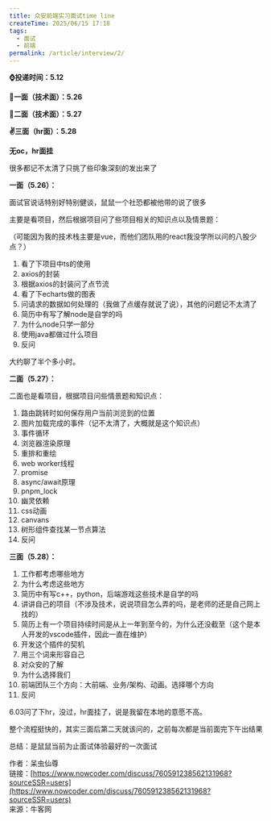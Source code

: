 ```yaml
---
title: 众安前端实习面试time line
createTime: 2025/06/15 17:18
tags:
  - 面试
  - 前端
permalink: /article/interview/2/
---
```

**⌚️投递时间：5.12**

**👋一面（技术面）：5.26**

**🤏二面（技术面）：5.27**

**✌️三面（hr面）：5.28**

**无oc，hr面挂**

很多都记不太清了只挑了些印象深刻的发出来了

**一面（5.26）：**

面试官说话特别好特别健谈，鼠鼠一个社恐都被他带的说了很多

主要是看项目，然后根据项目问了些项目相关的知识点以及情景题：

（可能因为我的技术栈主要是vue，而他们团队用的react我没学所以问的八股少点？）

1. 看了下项目中ts的使用
2. axios的封装
3. 根据axios的封装问了点节流
4. 看了下echarts做的图表
5. 问请求的数据如何处理的（我做了点缓存就说了说），其他的问题记不太清了
6. 简历中有写了解node是自学的吗
7. 为什么node只学一部分
8. 使用java都做过什么项目
9. 反问

大约聊了半个多小时。

**二面（5.27）：**

二面也是看项目，根据项目问些情景题和知识点：

1. 路由跳转时如何保存用户当前浏览到的位置
2. 图片加载完成的事件（记不太清了，大概就是这个知识点）
3. 事件循环
4. 浏览器渲染原理
5. 重排和重绘
6. web worker线程
7. promise
8. async/await原理
9. pnpm_lock
10. 幽灵依赖
11. css动画
12. canvans
13. 树形组件查找某一节点算法
14. 反问

**三面（5.28）：**

1. 工作都考虑哪些地方
2. 为什么考虑这些地方
3. 简历中有写c++，python，后端游戏这些技术是自学的吗
4. 讲讲自己的项目（不涉及技术，说说项目怎么弄的吗，是老师的还是自己网上找的）
5. 简历上有一个项目持续时间是从上一年到至今的，为什么还没截至（这个是本人开发的vscode插件，因此一直在维护）
6. 开发这个插件的契机
7. 用三个词来形容自己
8. 对众安的了解
9. 为什么选择我们
10. 前端团队三个方向：大前端、业务/架构、动画。选择哪个方向
11. 反问

6.03问了下hr，没过，hr面挂了，说是我留在本地的意愿不高。

整个流程挺快的，其实三面后第二天就该问的，之前每次都是当前面完下午出结果

总结：是鼠鼠当前为止面试体验最好的一次面试

  
  
作者：呆虫仙尊  
链接：[https://www.nowcoder.com/discuss/760591238562131968?sourceSSR=users](https://www.nowcoder.com/discuss/760591238562131968?sourceSSR=users)  
来源：牛客网